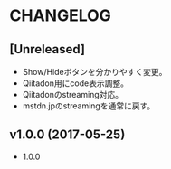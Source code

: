 # CHANGELOG

## [Unreleased]
- Show/Hideボタンを分かりやすく変更。
- Qiitadon用にcode表示調整。
- Qiitadonのstreaming対応。
- mstdn.jpのstreamingを通常に戻す。

## v1.0.0 (2017-05-25)
- 1.0.0
